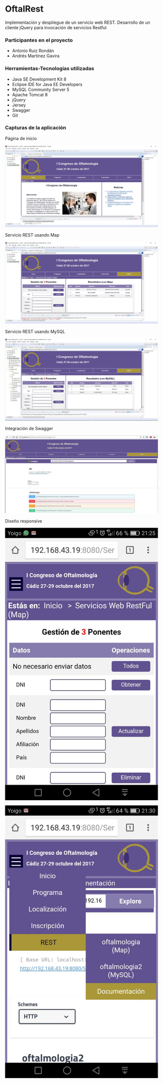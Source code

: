 # OftalRest

Implementación y despliegue de un servicio web REST. Desarrollo de un cliente jQuery para invocación de servicios Restful


### Participantes en el proyecto

- Antonio Ruiz Rondán
- Andrés Martínez Gavira


### Herramientas-Tecnologías utilizadas

- Java SE Development Kit 8
- Eclipse IDE for Java EE Developers
- MySQL Community Server 5
- Apache Tomcat 8
- jQuery
- Jersey
- Swagger
- Git


### Capturas de la aplicación

Página de inicio

![Index](https://github.com/toninoes/OftalRest/blob/master/ServicioWebCliente/WebContent/img/a.png)

Servicio REST usando Map

![Servicio REST usando Map](https://github.com/toninoes/OftalRest/blob/master/ServicioWebCliente/WebContent/img/b.png)

Servicio REST usando MySQL

![Servicio REST usando MySQL](https://github.com/toninoes/OftalRest/blob/master/ServicioWebCliente/WebContent/img/c.png)

Integración de Swagger

![Swagger](https://github.com/toninoes/OftalRest/blob/master/ServicioWebCliente/WebContent/img/d.png)

Diseño responsive

![Responsive](https://github.com/toninoes/OftalRest/blob/master/ServicioWebCliente/WebContent/img/e.png)

![Responsive2](https://github.com/toninoes/OftalRest/blob/master/ServicioWebCliente/WebContent/img/f.png)
